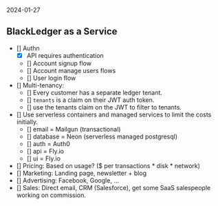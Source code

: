 2024-01-27

## BlackLedger as a Service

- [] Authn
    - [x] API requires authentication
    - [] Account signup flow
    - [] Account manage users flows
    - [] User login flow
- [] Multi-tenancy:
    - [] Every customer has a separate ledger tenant.
    - [] `tenants` is a claim on their JWT auth token.
    - [] use the tenants claim on the JWT to filter to tenants.
- [] Use serverless containers and managed services to limit the costs initially.
    - [] email = Mailgun (transactional)
    - [] database = Neon (serverless managed postgresql)
    - [] auth = Auth0
    - [] api = Fly.io
    - [] ui = Fly.io
- [] Pricing: Based on usage? ($ per transactions * disk * network)
- [] Marketing: Landing page, newsletter + blog
- [] Advertising: Facebook, Google, ...
- [] Sales: Direct email, CRM (Salesforce), get some SaaS salespeople working on commission.
